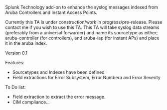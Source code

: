 Splunk Technology add-on to enhance the syslog messages indexed from Aruba Controllers and Instant Access Points.

Currently this TA is under construction/work in progress/pre-release. Please contact me if you wish to use this TA.
This TA will take syslog data streams (preferably from a universal forwarder) and name its sourcetype as either; aruba-controller (for controllers), and aruba-iap (for instant APs) and place it in the aruba index.

Version 0.1

Features:
- Sourcetypes and Indexes have been defined
- Field extractions for Error Subsystem, Error Numbera and Error Severity

To Do list:  
- Field extraction to extract the error message.
- CIM compliance...
